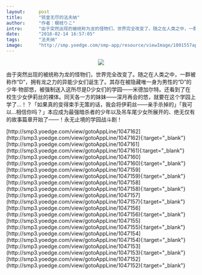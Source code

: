 ```yaml
---
layout:     post
title:      "铳皇无尽的法夫纳"
author:     "作者：梱枝りこ"
intro:      "由于突然出现的被统称为龙的怪物们，世界完全改变了。随之在人类之中，一群被称作“D”，拥有龙之力的异能少女们诞生了。其存在被隐藏唯一身为男性的“D”的少年·物部悠，被强制送入这所尽是D少女们的学园——米德加尔特。还看到了在校生少女伊莉丝的裸体。同天各一方的妹妹——深月再会的悠，就要在这个学园上学了...！？「如果真的变得束手无策的话，我会将伊莉丝——亲手杀掉的」「我可以...相信你吗？」本应成为最强暗杀者的少年以及吊车尾少女所展开的、绝无仅有的故事篇章开始了——！永无止境的学园战斗剧！"
date:       "2018-02-14 16:57:05"
tags:       "法夫纳"
image:      "http://smp.yoedge.com/smp-app/resource/viewImage/1001557appline.png"
---
```

<div style="text-align: center">
<p><img src="http://smp.yoedge.com/smp-app/resource/viewImage/1001557appline.png"/></p>
</div>
<p class="post-meta">
<span>由于突然出现的被统称为龙的怪物们，世界完全改变了。随之在人类之中，一群被称作“D”，拥有龙之力的异能少女们诞生了。其存在被隐藏唯一身为男性的“D”的少年·物部悠，被强制送入这所尽是D少女们的学园——米德加尔特。还看到了在校生少女伊莉丝的裸体。同天各一方的妹妹——深月再会的悠，就要在这个学园上学了...！？「如果真的变得束手无策的话，我会将伊莉丝——亲手杀掉的」「我可以...相信你吗？」本应成为最强暗杀者的少年以及吊车尾少女所展开的、绝无仅有的故事篇章开始了——！永无止境的学园战斗剧！</span>
</p>
[http://smp3.yoedge.com/view/gotoAppLine/1047162](http://smp3.yoedge.com/view/gotoAppLine/1047162){:target="_blank"}
[http://smp3.yoedge.com/view/gotoAppLine/1047161](http://smp3.yoedge.com/view/gotoAppLine/1047161){:target="_blank"}
[http://smp3.yoedge.com/view/gotoAppLine/1047160](http://smp3.yoedge.com/view/gotoAppLine/1047160){:target="_blank"}
[http://smp3.yoedge.com/view/gotoAppLine/1047159](http://smp3.yoedge.com/view/gotoAppLine/1047159){:target="_blank"}
[http://smp3.yoedge.com/view/gotoAppLine/1047158](http://smp3.yoedge.com/view/gotoAppLine/1047158){:target="_blank"}
[http://smp3.yoedge.com/view/gotoAppLine/1047157](http://smp3.yoedge.com/view/gotoAppLine/1047157){:target="_blank"}
[http://smp3.yoedge.com/view/gotoAppLine/1047156](http://smp3.yoedge.com/view/gotoAppLine/1047156){:target="_blank"}
[http://smp3.yoedge.com/view/gotoAppLine/1047155](http://smp3.yoedge.com/view/gotoAppLine/1047155){:target="_blank"}
[http://smp3.yoedge.com/view/gotoAppLine/1047154](http://smp3.yoedge.com/view/gotoAppLine/1047154){:target="_blank"}
[http://smp3.yoedge.com/view/gotoAppLine/1047153](http://smp3.yoedge.com/view/gotoAppLine/1047153){:target="_blank"}
[http://smp3.yoedge.com/view/gotoAppLine/1047152](http://smp3.yoedge.com/view/gotoAppLine/1047152){:target="_blank"}


